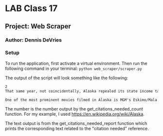 # LAB Class 17

## Project: Web Scraper

### Author: Dennis DeVries

### Setup

To run the application, first activate a virtual environment. Then run the following command in your terminal: `python web_scraper/scraper.py`

The output of the script will look something like the following:

```md
2
That same year, not coincidentally, Alaska repealed its state income tax.[citation needed]

One of the most prominent movies filmed in Alaska is MGM's Eskimo/Mala The Magnificent, starring Alaska Native Ray Mala. In 1932, an expedition set out from MGM's studios in Hollywood to Alaska to film what was then billed as "The Biggest Picture Ever Made". Upon arriving in Alaska, they set up "Camp Hollywood" in Northwest Alaska, where they lived during the duration of the filming. Louis B. Mayer spared no expense in spite of the remote location, going so far as to hire the chef from the Hotel Roosevelt in Hollywood to prepare meals.[citation needed]
```

The number is the number output by the get_citations_needed_count function. For my example, I used https://en.wikipedia.org/wiki/Alaska.

The text output is from the get_citations_needed_report function which prints the corresponding text related to the "citation needed" reference.